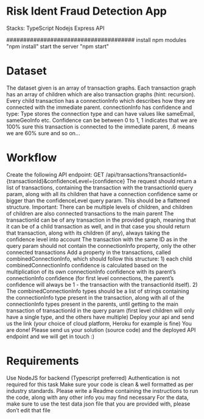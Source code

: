 # Risk Ident Fraud Detection App

Stacks: 
TypeScript
Nodejs
Express
API

######################################
install npm modules  "npm install" 
start the server "npm start"


# Dataset
The dataset given is an array of transaction graphs.
Each transaction graph has an array of children which are also transaction graphs (hint: recursion).
Every child transaction has a connectionInfo which describes how they are connected with the immediate parent.
connectionInfo has confidence and type:
Type stores the connection type and can have values like sameEmail, sameGeoInfo etc.
Confidence can be between 0 to 1, 1 indicates that we are 100% sure this transaction is connected to the immediate parent, .6 means we are 60% sure and so on...

# Workflow
Create the following API endpoint:
GET /api/transactions?transactionId={transactionId}&confidenceLevel={confidence}
The request should return a list of transactions, containing the transaction with the transactionId query param, along with all its children that have a connection confidence same or bigger than the confidenceLevel query param. This should be a flattened structure.
Important:
There can be multiple levels of children, and children of children are also connected transactions to the main parent
The transactionId can be of any transaction in the provided graph, meaning that it can be of a child transaction as well, and in that case you should return that transaction, along with its children (if any), always taking the confidence level into account
The transaction with the same ID as in the query param should not contain the connectionInfo property, only the other connected transactions
Add a property in the transactions, called combinedConnectionInfo, which should follow this structure: 1) each child combinedConnectionInfo confidence is calculated based on the multiplication of its own connectionInfo confidence with its parent’s connectionInfo confidence (for first level connections, the parent’s confidence will always be 1 - the transaction with the transactionId itself). 2) The combinedConnectionInfo types should be a list of strings containing the connectionInfo type present in the transaction, along with all of the connectionInfo types present in the parents, until getting to the main transaction of transactionId in the query param (first level children will only have a single type, and the others have multiple) 
Deploy your api and send us the link (your choice of cloud platform, Heroku for example is fine)
You are done! Please send us your solution (source code) and the deployed API endpoint and we will get in touch :)

# Requirements
Use NodeJS for backend (Typescript preferred)
Authentication is not required for this task
Make sure your code is clean & well formatted as per industry standards.
Please write a Readme containing the instructions to run the code, along with any other info you may find necessary
For the data, make sure to use the test data json file that you are provided with, please don’t edit that file


